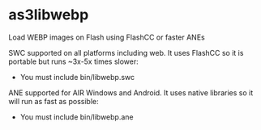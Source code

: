 as3libwebp
==========

Load WEBP images on Flash using FlashCC or faster ANEs

SWC supported on all platforms including web. It uses FlashCC so it is portable but runs ~3x-5x times slower:
* You must include bin/libwebp.swc

ANE supported for AIR Windows and Android. It uses native libraries so it will run as fast as possible:
* You must include bin/libwebp.ane
